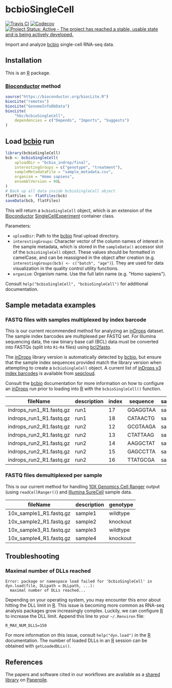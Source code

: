 # bcbioSingleCell

[![Travis CI](https://travis-ci.org/hbc/bcbioSingleCell.svg?branch=master)](https://travis-ci.org/hbc/bcbioSingleCell)
[![Codecov](https://codecov.io/gh/hbc/bcbioSingleCell/branch/master/graph/badge.svg)](https://codecov.io/gh/hbc/bcbioSingleCell)
[![Project Status: Active - The project has reached a stable, usable state and is being actively developed.](http://www.repostatus.org/badges/latest/active.svg)](http://www.repostatus.org/#active)

Import and analyze [bcbio][] single-cell RNA-seq data.


## Installation

This is an [R][] package.

### [Bioconductor][] method

```r
source("https://bioconductor.org/biocLite.R")
biocLite("remotes")
biocLite("GenomeInfoDbData")
biocLite(
    "hbc/bcbioSingleCell",
    dependencies = c("Depends", "Imports", "Suggests")
)
```


## Load [bcbio][] run

```r
library(bcbioSingleCell)
bcb <- bcbioSingleCell(
    uploadDir = "bcbio_indrop/final",
    interestingGroups = c("genotype", "treatment"),
    sampleMetadataFile = "sample_metadata.csv",
    organism = "Homo sapiens",
    ensemblVersion = 90L
)
# Back up all data inside bcbioSingleCell object
flatFiles <- flatFiles(bcb)
saveData(bcb, flatFiles)
```

This will return a `bcbioSingleCell` object, which is an extension of the [Bioconductor][] [SingleCellExperiment][SCE] container class.

Parameters:

- `uploadDir`: Path to the [bcbio][] final upload directory.
- `interestingGroups`: Character vector of the column names of interest in the sample metadata, which is stored in the `sampleData()` accessor slot of the `bcbioSingleCell` object. These values should be formatted in camelCase, and can be reassigned in the object after creation (e.g. `interestingGroups(bcb) <- c("batch", "age")`). They are used for data visualization in the quality control utility functions.
- `organism`: Organism name. Use the full latin name (e.g. "Homo sapiens").

Consult `help("bcbioSingleCell", "bcbioSingleCell")` for additional documentation.


## Sample metadata examples

### FASTQ files with samples multiplexed by index barcode

This is our current recommended method for analyzing an [inDrops][] dataset. The sample index barcodes are multiplexed per FASTQ set. For Illumina sequencing data, the raw binary base call (BCL) data must be converted into FASTQs (split into `R1`-`R4` files) using [bcl2fastq][].

The [inDrops][] library version is automatically detected by [bcbio][], but ensure that the sample index sequences provided match the library version when attempting to create a `bcbioSingleCell` object. A current list of [inDrops v3 index barcodes](https://github.com/seqcloud/seqcloud/blob/master/workflows/bcbio/scrnaseq/harvard_indrop_v3/index_barcodes.csv) is available from [seqcloud][].

Consult the [bcbio][] documentation for more information on how to configure an [inDrops][] run prior to loading into [R][] with the `bcbioSingleCell()` function.

| fileName                 | description | index | sequence | sampleName |
| -------------------------|-------------|-------|----------|------------|
| indrops_run1_R1.fastq.gz | run1        | 17    | GGAGGTAA | sample1    |
| indrops_run1_R1.fastq.gz | run1        | 18    | CATAACTG | sample2    |
| indrops_run2_R1.fastq.gz | run2        | 12    | GCGTAAGA | sample3    |
| indrops_run2_R1.fastq.gz | run2        | 13    | CTATTAAG | sample4    |
| indrops_run2_R1.fastq.gz | run2        | 14    | AAGGCTAT | sample5    |
| indrops_run2_R1.fastq.gz | run2        | 15    | GAGCCTTA | sample6    |
| indrops_run2_R1.fastq.gz | run2        | 16    | TTATGCGA | sample7    |

### FASTQ files demultiplexed per sample

This is our current method for handling [10X Genomics Cell Ranger][cellranger] output (using `readCellRanger()`) and [Illumina SureCell][surecell] sample data.

| fileName                | description | genotype |
|-------------------------|-------------|----------|
| 10x_sample1_R1.fastq.gz | sample1     | wildtype |
| 10x_sample2_R1.fastq.gz | sample2     | knockout |
| 10x_sample3_R1.fastq.gz | sample3     | wildtype |
| 10x_sample4_R1.fastq.gz | sample4     | knockout |


## Troubleshooting

### Maximal number of DLLs reached

```
Error: package or namespace load failed for 'bcbioSingleCell' in dyn.load(file, DLLpath = DLLpath, ...):
  maximal number of DLLs reached...
```

Depending on your operating system, you may encounter this error about hitting the DLL limit in [R][]. This issue is becoming more common as RNA-seq analysis packages grow increasingly complex. Luckily, we can configure [R][] to increase the DLL limit. Append this line to your `~/.Renviron` file:

```
R_MAX_NUM_DLLS=150
```

For more information on this issue, consult `help("dyn.load")` in the [R][] documentation. The number of loaded DLLs in an [R][] session can be obtained with `getLoadedDLLs()`.


## References

The papers and software cited in our workflows are available as a [shared library](https://paperpile.com/shared/C8EMxl) on [Paperpile][].


[bcbio]: https://bcbio-nextgen.readthedocs.io
[bcl2fastq]: https://support.illumina.com/sequencing/sequencing_software/bcl2fastq-conversion-software.html
[Bioconductor]: https://bioconductor.org
[CellRanger]: https://support.10xgenomics.com/single-cell-gene-expression/software/pipelines/latest/what-is-cell-ranger
[conda]: https://conda.io
[devtools]: https://cran.r-project.org/package=devtools
[inDrops]: https://github.com/indrops/indrops
[Paperpile]: https://paperpile.com
[R]: https://www.r-project.org
[SCE]: https://doi.org/doi:10.18129/B9.bioc.SingleCellExperiment
[SureCell]: https://www.illumina.com/products/by-type/sequencing-kits/library-prep-kits/surecell-wta-ddseq.html
[seqcloud]: http://seq.cloud
